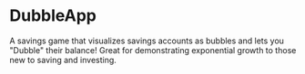 # DubbleApp
A savings game that visualizes savings accounts as bubbles and lets you "Dubble" their balance! Great for demonstrating exponential growth to those new to saving and investing.
